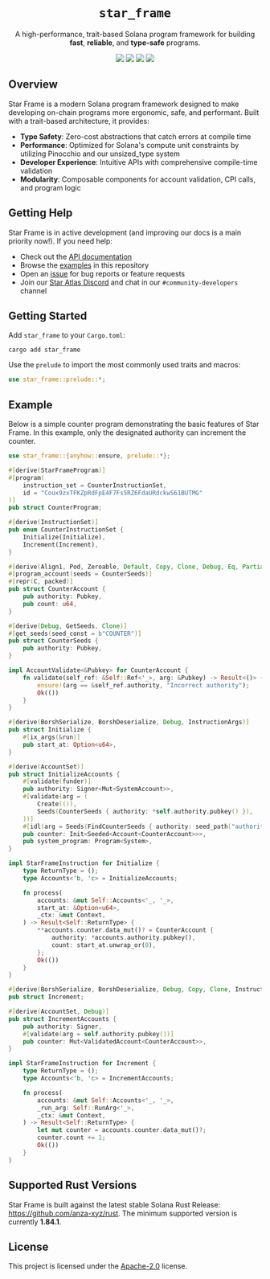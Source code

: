 <h1 align="center">
  <code>star_frame</code>
</h1>
<p align="center">
  A high-performance, trait-based Solana program framework for building <strong>fast</strong>, <strong>reliable</strong>, and <strong>type-safe</strong> programs.
</p>

<p align="center">
  <a href="https://crates.io/crates/star_frame"><img src="https://img.shields.io/crates/v/star_frame?logo=rust" /></a>
  <a href="https://docs.rs/star_frame"><img src="https://img.shields.io/docsrs/star_frame?logo=docsdotrs" /></a>
  <a href="https://github.com/staratlasmeta/star_frame/actions/workflows/ci.yml"><img src="https://img.shields.io/github/actions/workflow/status/staratlasmeta/star_frame/ci.yml?logo=GitHub" /></a>
  <a href="LICENSE"><img src="https://img.shields.io/badge/license-Apache%202.0-blue" /></a>
</p>

## Overview

Star Frame is a modern Solana program framework designed to make developing on-chain programs more ergonomic, safe, and performant. Built with a trait-based architecture, it provides:

- **Type Safety**: Zero-cost abstractions that catch errors at compile time
- **Performance**: Optimized for Solana's compute unit constraints by utilizing Pinocchio and our unsized_type system
- **Developer Experience**: Intuitive APIs with comprehensive compile-time validation
- **Modularity**: Composable components for account validation, CPI calls, and program logic

## Getting Help

Star Frame is in active development (and improving our docs is a main priority now!). If you need help:

- Check out the [API documentation](https://docs.rs/star_frame)
- Browse the [examples](example_programs/) in this repository
- Open an [issue](https://github.com/staratlasmeta/star_frame/issues) for bug reports or feature requests
- Join our [Star Atlas Discord](https://discord.gg/gahmBHsc) and chat in our `#community-developers` channel

## Getting Started

Add `star_frame` to your `Cargo.toml`:

```shell
cargo add star_frame
```

Use the `prelude` to import the most commonly used traits and macros:

```rs
use star_frame::prelude::*;
```

## Example

Below is a simple counter program demonstrating the basic features of Star Frame. In this example, only the designated authority can increment the counter.

```rust
use star_frame::{anyhow::ensure, prelude::*};

#[derive(StarFrameProgram)]
#[program(
    instruction_set = CounterInstructionSet,
    id = "Coux9zxTFKZpRdFpE4F7Fs5RZ6FdaURdckwS61BUTMG"
)]
pub struct CounterProgram;

#[derive(InstructionSet)]
pub enum CounterInstructionSet {
    Initialize(Initialize),
    Increment(Increment),
}

#[derive(Align1, Pod, Zeroable, Default, Copy, Clone, Debug, Eq, PartialEq, ProgramAccount)]
#[program_account(seeds = CounterSeeds)]
#[repr(C, packed)]
pub struct CounterAccount {
    pub authority: Pubkey,
    pub count: u64,
}

#[derive(Debug, GetSeeds, Clone)]
#[get_seeds(seed_const = b"COUNTER")]
pub struct CounterSeeds {
    pub authority: Pubkey,
}

impl AccountValidate<&Pubkey> for CounterAccount {
    fn validate(self_ref: &Self::Ref<'_>, arg: &Pubkey) -> Result<()> {
        ensure!(arg == &self_ref.authority, "Incorrect authority");
        Ok(())
    }
}

#[derive(BorshSerialize, BorshDeserialize, Debug, InstructionArgs)]
pub struct Initialize {
    #[ix_args(&run)]
    pub start_at: Option<u64>,
}

#[derive(AccountSet)]
pub struct InitializeAccounts {
    #[validate(funder)]
    pub authority: Signer<Mut<SystemAccount>>,
    #[validate(arg = (
        Create(()),
        Seeds(CounterSeeds { authority: *self.authority.pubkey() }),
    ))]
    #[idl(arg = Seeds(FindCounterSeeds { authority: seed_path("authority") }))]
    pub counter: Init<Seeded<Account<CounterAccount>>>,
    pub system_program: Program<System>,
}

impl StarFrameInstruction for Initialize {
    type ReturnType = ();
    type Accounts<'b, 'c> = InitializeAccounts;

    fn process(
        accounts: &mut Self::Accounts<'_, '_>,
        start_at: &Option<u64>,
        _ctx: &mut Context,
    ) -> Result<Self::ReturnType> {
        **accounts.counter.data_mut()? = CounterAccount {
            authority: *accounts.authority.pubkey(),
            count: start_at.unwrap_or(0),
        };
        Ok(())
    }
}

#[derive(BorshSerialize, BorshDeserialize, Debug, Copy, Clone, InstructionArgs)]
pub struct Increment;

#[derive(AccountSet, Debug)]
pub struct IncrementAccounts {
    pub authority: Signer,
    #[validate(arg = self.authority.pubkey())]
    pub counter: Mut<ValidatedAccount<CounterAccount>>,
}

impl StarFrameInstruction for Increment {
    type ReturnType = ();
    type Accounts<'b, 'c> = IncrementAccounts;

    fn process(
        accounts: &mut Self::Accounts<'_, '_>,
        _run_arg: Self::RunArg<'_>,
        _ctx: &mut Context,
    ) -> Result<Self::ReturnType> {
        let mut counter = accounts.counter.data_mut()?;
        counter.count += 1;
        Ok(())
    }
}
```

## Supported Rust Versions

Star Frame is built against the latest stable Solana Rust Release: https://github.com/anza-xyz/rust. The minimum supported version is currently **1.84.1**.

## License

This project is licensed under the [Apache-2.0](LICENSE) license.
